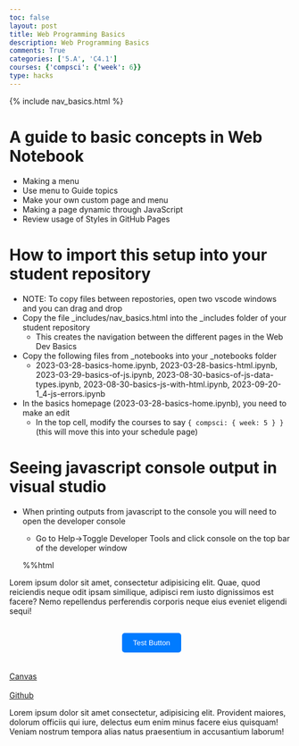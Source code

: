 ```yaml
---
toc: false
layout: post
title: Web Programming Basics
description: Web Programming Basics
comments: True
categories: ['5.A', 'C4.1']
courses: {'compsci': {'week': 6}}
type: hacks
---
```


{% include nav_basics.html %}


# A guide to basic concepts in Web Notebook
- Making a menu
- Use menu to Guide topics
- Make your own custom page and menu
- Making a page dynamic through JavaScript
- Review usage of Styles in GitHub Pages

# How to import this setup into your student repository
- NOTE: To copy files between repostories, open two vscode windows and you can drag and drop
- Copy the file _includes/nav_basics.html into the _includes folder of your student repository
  - This creates the navigation between the different pages in the Web Dev Basics
- Copy the following files from _notebooks into your _notebooks folder
  - 2023-03-28-basics-home.ipynb, 2023-03-28-basics-html.ipynb, 2023-03-29-basics-of-js.ipynb, 2023-08-30-basics-of-js-data-types.ipynb, 2023-08-30-basics-js-with-html.ipynb, 2023-09-20-1_4-js-errors.ipynb
- In the basics homepage (2023-03-28-basics-home.ipynb), you need to make an edit
  - In the top cell, modify the courses to say `{ compsci: { week: 5 } }` (this will move this into your schedule page)

# Seeing javascript console output in visual studio
- When printing outputs from javascript to the console you will need to open the developer console
  - Go to Help->Toggle Developer Tools and click console on the top bar of the developer window

  %%html

<style>
    .Text p{
        align-items: center;
    }
    button {
        padding: 10px 20px;
        background-color: #007bff;
        color: #fff;
        border: none;
        border-radius: 5px;
        cursor: pointer;
        transition: background-color 0.3s;
        margin-left: 40%;
      }
      button:hover {
        background-color: #0056b3;
      }
</style>
<div class="Text">
    <p> Lorem ipsum dolor sit amet, consectetur adipisicing elit. Quae, quod reiciendis neque odit ipsam similique, adipisci rem iusto dignissimos est facere? Nemo repellendus perferendis corporis neque eius eveniet eligendi sequi!</p>
    <br>
    <button>Test Button</button>
</div>

<br>
<br>

<div class="Links">
    <a target="_blank" href="https://poway.instructure.com/">Canvas</a>
    <br>
    <br>
    <a target="_blank" href="https://github.com/">Github</a>
    <br>
    <p>Lorem ipsum dolor sit amet consectetur, adipisicing elit. Provident maiores, dolorum officiis qui iure, delectus eum enim minus facere eius quisquam! Veniam nostrum tempora alias natus praesentium in accusantium laborum!</p>
</div>